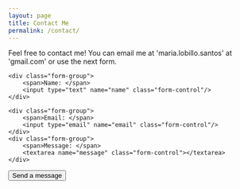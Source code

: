 ```yaml
---
layout: page
title: Contact Me
permalink: /contact/
---
```


Feel free to contact me! You can email me at 'maria.lobillo.santos' at 'gmail.com' or use the next form.

<form action="https://getform.io/f/8e552d0b-e358-4098-9794-5f6783c85c04" method="POST" class="form col-md-8">

    <div class="form-group">
        <span>Name: </span>
        <input type="text" name="name" class="form-control"/>
    </div>

    <div class="form-group">
        <span>Email: </span>
        <input type="email" name="email" class="form-control"/>
    </div>
    <div class="form-group">
        <span>Message: </span>
        <textarea name="message" class="form-control"></textarea>
    </div>
  
  
  <button type="submit" class="btn btn-primary btn-block">Send a message</button>

</form>